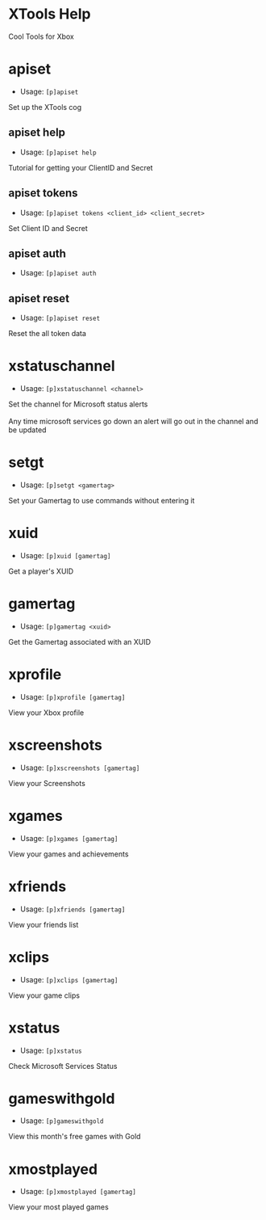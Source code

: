 # XTools Help

Cool Tools for Xbox

# apiset
 - Usage: `[p]apiset`

Set up the XTools cog

## apiset help
 - Usage: `[p]apiset help`

Tutorial for getting your ClientID and Secret

## apiset tokens
 - Usage: `[p]apiset tokens <client_id> <client_secret>`

Set Client ID and Secret

## apiset auth
 - Usage: `[p]apiset auth`



## apiset reset
 - Usage: `[p]apiset reset`

Reset the all token data

# xstatuschannel
 - Usage: `[p]xstatuschannel <channel>`

Set the channel for Microsoft status alerts<br/><br/>Any time microsoft services go down an alert will go out in the channel and be updated

# setgt
 - Usage: `[p]setgt <gamertag>`

Set your Gamertag to use commands without entering it

# xuid
 - Usage: `[p]xuid [gamertag]`

Get a player's XUID

# gamertag
 - Usage: `[p]gamertag <xuid>`

Get the Gamertag associated with an XUID

# xprofile
 - Usage: `[p]xprofile [gamertag]`

View your Xbox profile

# xscreenshots
 - Usage: `[p]xscreenshots [gamertag]`

View your Screenshots

# xgames
 - Usage: `[p]xgames [gamertag]`

View your games and achievements

# xfriends
 - Usage: `[p]xfriends [gamertag]`

View your friends list

# xclips
 - Usage: `[p]xclips [gamertag]`

View your game clips

# xstatus
 - Usage: `[p]xstatus`

Check Microsoft Services Status

# gameswithgold
 - Usage: `[p]gameswithgold`

View this month's free games with Gold

# xmostplayed
 - Usage: `[p]xmostplayed [gamertag]`

View your most played games

